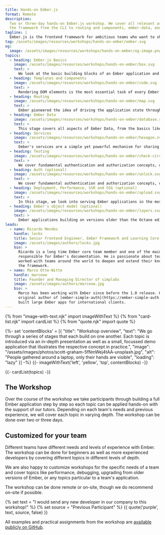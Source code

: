 ```yaml
---
title: Hands-on Ember.js
format: Remote
description:
  Two or three-day hands-on Ember.js workshop. We cover all relevant aspects of
  the framework from the CLI to routing and components, ember-data, and testing.
tagline: |
  Ember.js is the frontend framework for ambitious teams who want to ship continuously without getting lost in low-level rabbit holes. This workshop covers all relevant aspects of the framework. It targets beginners that are just starting with Ember, as well as teams that are using the framework already and are looking to deepen their knowledge.
tag: /assets/images/resources/workshops/hands-on-ember/ember.svg
og:
  image: /assets/images/resources/workshops/hands-on-ember/og-image.png
topics:
  - heading: Ember.js Basics
    image: /assets/images/resources/workshops/hands-on-ember/box.svg
    text: >
      We look at the basic building blocks of an Ember application and how they play together. We also take a look at the CLI and development tooling like the Ember Inspector.
  - heading: Templates and Components
    image: /assets/images/resources/workshops/hands-on-ember/code.svg
    text: >
      Rendering DOM elements is the most essential task of every Ember app. We dive deep into Handlebars, Ember's component model, tracked properties as well as actions and modifiers and more advanced topics like complex component architectures, component reusability concerns, and architectural approaches.
  - heading: Routing
    image: /assets/images/resources/workshops/hands-on-ember/map.svg
    text: >
      Ember pioneered the idea of driving the application state through the URL. In this stage, we explore Ember's routing, the template hierarchy, and advanced concepts like loading and error states.
  - heading: Ember Data
    image: /assets/images/resources/workshops/hands-on-ember/database.svg
    text: >
      This stage covers all aspects of Ember Data, from the basics like working with models and the store, to advanced topics like adapters and serializers, the json:api spec, and data loading patterns.
  - heading: Services
    image: /assets/images/resources/workshops/hands-on-ember/hexagon.svg
    text: >
      Ember's services are a simple yet powerful mechanism for sharing state throughout the application as well as encapsulating specific functionality. We cover how services work and look at typical use cases and patterns.
  - heading: Testing
    image: /assets/images/resources/workshops/hands-on-ember/check-circle.svg
    text: >
      We cover fundamental authentication and authorization concepts, discussing different mechanisms and related security aspects.
  - heading: Auth (optional)
    image: /assets/images/resources/workshops/hands-on-ember/unlock.svg
    text: >
      We cover fundamental authentication and authorization concepts, discussing different mechanisms and related security aspects.
  - heading: Deployment, Performance, SSR and SSG (optional)
    image: /assets/images/resources/workshops/hands-on-ember/upload.svg
    text: >
      In this stage, we look into serving Ember applications in the most performant way. We cover topics like CDNs, caching and service workers, as well as server-side rendering and pre-rendering with FastBoot.
  - heading: Ember's object model (optional)
    image: /assets/images/resources/workshops/hands-on-ember/layers.svg
    text: >
      Ember applications building on versions older than the Octane edition are still using Ember's legacy object model with patterns like computed properties and mixins. In this stage, we cover those concepts in-depth as well as explore approaches for migrating to native classes.
leads:
  - name: Ricardo Mendes
    handle: locks
    title: Senior Frontend Engineer, Ember Framework and Learning Core teams member
    image: /assets/images/authors/locks.jpg
    bio: >
      Ricardo is a long time Ember core team member and one of the main people
      responsible for Ember's documentation. He is passionate about teaching and has
      worked with teams around the world to deepen and extend their knowledge about
      the framework.
  - name: Marco Otte-Witte
    handle: marcoow
    title: Founder and Managing Director of simplabs
    image: /assets/images/authors/marcoow.jpg
    bio: >
      Marco has been working with Ember since before the 1.0 release. He is the
      original author of [ember-simple-auth](https://ember-simple-auth.com) and has
      built large Ember apps for international clients.
---
```


{% from "image-with-text.njk" import imageWithText %}
{% from "card-list.njk" import cardList %}
{% from "quote.njk" import quote %}

{%- set 'contentBlocks' = [{
  "title": "Workshop overview",
  "text": "We go through a series of stages that each build on one another. Each topic is introduced via an in-depth presentation as well as a small, focussed demo application that illustrates the respective concept in practice.",
  "image": "/assets/images/photos/scott-graham-5fNmWej4tAA-unsplash.jpg",
  "alt": "People gathered around a laptop, only their hands are visible",
  "loading": "lazy"
}] -%}
{{- imageWithText('left', 'yellow', 'top', contentBlocks) -}}

{{- cardList(topics) -}}

<!-- main content -->

## The Workshop

Over the course of the workshop we take participants through building a full Ember application step by step so each topic can be applied hands-on with the support of our tutors. Depending on each team's needs and previous experience, we will cover each topic in varying depth. The workshop can be done over two or three days.

## Customized for your team

Different teams have different needs and levels of experience with Ember. The workshop can be done for beginners as well as more experienced developers by covering different topics in different levels of depth.

We are also happy to customize workshops for the specific needs of a team and cover topics like performance, debugging, upgrading from older versions of Ember, or any topics particular to a team's application.

The workshop can be done remote or on-site, though we do recommend on-site if possible.

{% set text = "I would send any new developer in our company to this workshop!" %}
{% set source = "Previous Participant" %}
{{ quote('purple', text, source, false) }}

All examples and practical assignments from the workshop are
[available publicly on GitHub](https://github.com/simplabs/ember-workshop).
